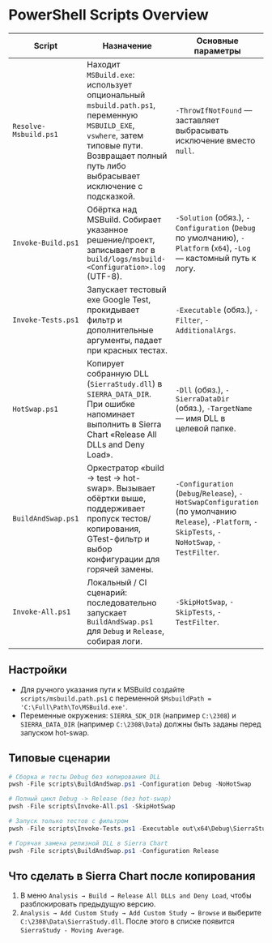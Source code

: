 # PowerShell Scripts Overview

| Script | Назначение | Основные параметры |
|--------|------------|-------------------|
| `Resolve-Msbuild.ps1` | Находит `MSBuild.exe`: использует опциональный `msbuild.path.ps1`, переменную `MSBUILD_EXE`, `vswhere`, затем типовые пути. Возвращает полный путь либо выбрасывает исключение с подсказкой. | `-ThrowIfNotFound` — заставляет выбрасывать исключение вместо `null`. |
| `Invoke-Build.ps1` | Обёртка над MSBuild. Собирает указанное решение/проект, записывает лог в `build/logs/msbuild-<Configuration>.log` (UTF-8). | `-Solution` (обяз.), `-Configuration` (`Debug` по умолчанию), `-Platform` (`x64`), `-Log` — кастомный путь к логу. |
| `Invoke-Tests.ps1` | Запускает тестовый exe Google Test, прокидывает фильтр и дополнительные аргументы, падает при красных тестах. | `-Executable` (обяз.), `-Filter`, `-AdditionalArgs`. |
| `HotSwap.ps1` | Копирует собранную DLL (`SierraStudy.dll`) в `SIERRA_DATA_DIR`. При ошибке напоминает выполнить в Sierra Chart «Release All DLLs and Deny Load». | `-Dll` (обяз.), `-SierraDataDir` (обяз.), `-TargetName` — имя DLL в целевой папке. |
| `BuildAndSwap.ps1` | Оркестратор «build → test → hot-swap». Вызывает обёртки выше, поддерживает пропуск тестов/копирования, GTest-фильтр и выбор конфигурации для горячей замены. | `-Configuration` (`Debug`/`Release`), `-HotSwapConfiguration` (по умолчанию `Release`), `-Platform`, `-SkipTests`, `-NoHotSwap`, `-TestFilter`. |
| `Invoke-All.ps1` | Локальный / CI сценарий: последовательно запускает `BuildAndSwap.ps1` для `Debug` и `Release`, собирая логи. | `-SkipHotSwap`, `-SkipTests`, `-TestFilter`. |

## Настройки
- Для ручного указания пути к MSBuild создайте `scripts/msbuild.path.ps1` с переменной `$MsbuildPath = 'C:\Full\Path\To\MSBuild.exe'`.
- Переменные окружения: `SIERRA_SDK_DIR` (например `C:\2308`) и `SIERRA_DATA_DIR` (например `C:\2308\Data`) должны быть заданы перед запуском hot-swap.

## Типовые сценарии
```powershell
# Сборка и тесты Debug без копирования DLL
pwsh -File scripts\BuildAndSwap.ps1 -Configuration Debug -NoHotSwap

# Полный цикл Debug -> Release (без hot-swap)
pwsh -File scripts\Invoke-All.ps1 -SkipHotSwap

# Запуск только тестов с фильтром
pwsh -File scripts\Invoke-Tests.ps1 -Executable out\x64\Debug\SierraStudy.Tests.exe -Filter "MovingAverageTest.*"

# Горячая замена релизной DLL в Sierra Chart
pwsh -File scripts\BuildAndSwap.ps1 -Configuration Release
```

## Что сделать в Sierra Chart после копирования
1. В меню `Analysis → Build → Release All DLLs and Deny Load`, чтобы разблокировать предыдущую версию.
2. `Analysis → Add Custom Study → Add Custom Study → Browse` и выберите `C:\2308\Data\SierraStudy.dll`. После этого в списке появится `SierraStudy - Moving Average`.
